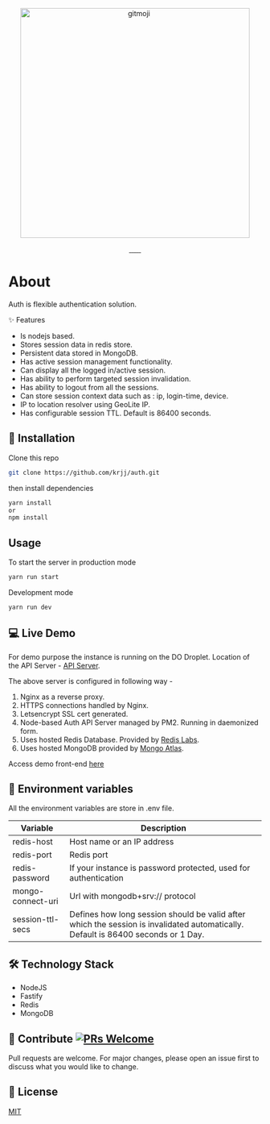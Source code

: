 <p align="center">
	<a href="https://gitmoji.carloscuesta.me">
		<img src="https://shipwaves.kshitij-jamdade.ml/images/logo.png" width="456" alt="gitmoji">
	</a>
</p>

<p align="center">
   <a href="">
		<img src="https://img.shields.io/github/last-commit/krjj/auth.svg" alt="">
	</a>
  <a href="">
		<img src="https://img.shields.io/github/commit-activity/m/krjj/auth.svg" alt="">
	</a>
  <a href="">
		<img src="https://img.shields.io/github/issues/krjj/auth.svg" alt="">
	</a>
  <a href="">
		<img src="https://img.shields.io/github/issues-closed-raw/krjj/auth.svg" alt="">
	</a>
  <a href="">
		<img src="https://img.shields.io/badge/license-MIT-green.svg" alt="">
	</a>
  <a href="">
		<img src="https://img.shields.io/github/forks/krjj/auth.svg?style=social" alt="">
	</a>
  <a href="">
		<img src="https://img.shields.io/github/stars/krjj/auth.svg?style=social" alt="">
	</a>
  <a href=">
		<img src="https://img.shields.io/github/watchers/krjj/auth.svg?style=social" alt="">
	</a>
</p>
                                                                                       
                                                                                       
                                                                                       
                                                                                       




# About

Auth is flexible authentication solution.

✨ Features
- Is nodejs based.
- Stores session data in redis store.
- Persistent data stored in MongoDB.
- Has active session management functionality.
- Can display all the logged in/active session.
- Has ability to perform targeted session invalidation.
- Has ability to logout from all the sessions.
- Can store session context data such as : ip, login-time, device.
- IP to location resolver using GeoLite IP.
- Has configurable session TTL. Default is 86400 seconds.

## 💽 Installation

Clone this repo

```bash
git clone https://github.com/krjj/auth.git
```

then install dependencies

```bash
yarn install 
or
npm install
```


## Usage

To start the server in production mode

```bash
yarn run start
```
Development mode

```bash
yarn run dev
```


## 💻 Live Demo

For demo purpose the instance is running on the DO Droplet.
Location of the API Server - [API Server](https://api.kshitij-jamdade.ml).

The above server is configured in following way - 
1. Nginx as a reverse proxy.
2. HTTPS connections handled by Nginx.
3. Letsencrypt SSL cert generated.
4. Node-based Auth API Server managed by PM2. Running in daemonized form.
5. Uses hosted Redis Database. Provided by [Redis Labs](https://redislabs.com/).
6. Uses hosted MongoDB provided by [Mongo Atlas](https://www.mongodb.com/cloud/atlas).

Access demo front-end [here](https://shipwaves.kshitij-jamdade.ml/login)

## 🤖 Environment variables

All the environment variables are store in .env file.

| Variable  | Description |
| ------------- | ------------- |
| redis-host  | Host name or an IP address  |
| redis-port  | Redis port  |
| redis-password  | If your instance is password protected, used for authentication   |
| mongo-connect-uri  | Url with mongodb+srv:// protocol  |
| session-ttl-secs | Defines how long session should be valid after which the session is invalidated automatically. Default is 86400 seconds or 1 Day.  |

## 🛠 Technology Stack
- NodeJS
- Fastify
- Redis
- MongoDB

## 🤝 Contribute [![PRs Welcome](https://img.shields.io/badge/PRs-welcome-brightgreen.svg?style=flat)](http://makeapullrequest.com)
Pull requests are welcome. For major changes, please open an issue first to discuss what you would like to change.

## 📜 License
[MIT](https://choosealicense.com/licenses/mit/)
